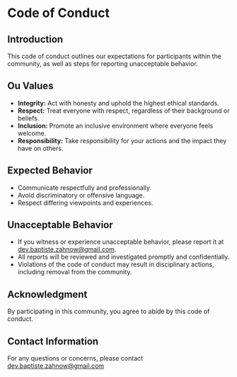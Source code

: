 # Code of Conduct

## Introduction

This code of conduct outlines our expectations for participants within the community, as well as steps for reporting unacceptable behavior.

## Ou Values

- **Integrity:** Act with honesty and uphold the highest ethical standards.
- **Respect:** Treat everyone with respect, regardless of their background or beliefs.
- **Inclusion:** Promote an inclusive environment where everyone feels welcome.
- **Responsibility:** Take responsibility for your actions and the impact they have on others.

## Expected Behavior

- Communicate respectfully and professionally.
- Avoid discriminatory or offensive language.
- Respect differing viewpoints and experiences.

## Unacceptable Behavior

- If you witness or experience unacceptable behavior, please report it at [dev.baptiste.zahnow@gmail.com](mailto:dev.baptiste.zahnow@gmail.com).
- All reports will be reviewed and investigated promptly and confidentially.
- Violations of the code of conduct may result in disciplinary actions, including removal from the community.

## Acknowledgment

By participating in this community, you agree to abide by this code of conduct.

## Contact Information

For any questions or concerns, please contact [dev.baptiste.zahnow@gmail.com](mailto:dev.baptiste.zahnow@gmail.com)
